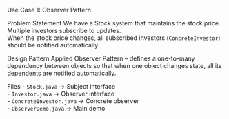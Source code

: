  Use Case 1: Observer Pattern

Problem Statement
     We have a Stock system that maintains the stock price. Multiple investors subscribe to updates.  
     When the stock price changes, all subscribed investors (`ConcreteInvestor`) should be notified automatically.

Design Pattern Applied
     Observer Pattern – defines a one-to-many dependency between objects so that when one object changes state, all its dependents are notified automatically.

Files
    - `Stock.java` → Subject interface  
    - `Investor.java` → Observer interface  
    - `ConcreteInvestor.java` → Concrete observer  
    - `ObserverDemo.java` → Main demo  

